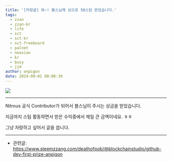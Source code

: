 ```yaml
---
title: '[자랑글] 와~! 블스님께 상으로 50스팀 받았습니다.'
tags:
  - zzan
  - zzan-kr
  - life
  - sct
  - sct-kr
  - sct-freeboard
  - palnet
  - neoxian
  - kr
  - busy
  - jjm
author: anpigon
date: 2019-09-01 00:08:39
---
```


![](https://steemitimages.com/640x0/https://files.steempeak.com/file/steempeak/anpigon/zJM7MVKa-E18489E185B3E1848FE185B3E18485E185B5E186ABE18489E185A3E186BA202019-08-3120E1848BE185A9E18492E185AE2011.36.11.png)

***

Nitrous 공식 Contributor가 되어서 블스님이 주시는 상금을 받았습니다.

지금까지 스팀 활동하면서 받은 수익중에서 제일 큰 금액이네요. ㅎㅎ

그냥 자랑하고 싶어서 글을 씁니다.

***

* 관련글: https://www.steemzzang.com/deathofpob/@blockchainstudio/github-dev-first-prize-anpigon


